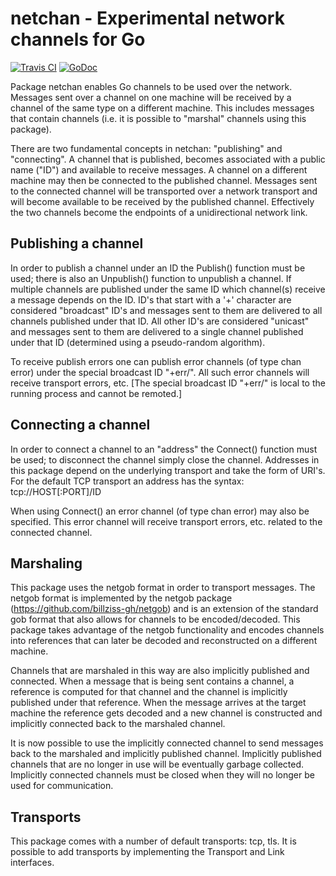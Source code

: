 # netchan - Experimental network channels for Go

[![Travis CI](https://img.shields.io/travis/billziss-gh/netchan.svg)](https://travis-ci.org/billziss-gh/netchan)
[![GoDoc](https://godoc.org/github.com/billziss-gh/netchan/netchan?status.svg)](https://godoc.org/github.com/billziss-gh/netchan/netchan)

Package netchan enables Go channels to be used over the network.
Messages sent over a channel on one machine will be received by a
channel of the same type on a different machine. This includes messages
that contain channels (i.e. it is possible to "marshal" channels using
this package).

There are two fundamental concepts in netchan: "publishing" and
"connecting". A channel that is published, becomes associated with a
public name ("ID") and available to receive messages. A channel on a
different machine may then be connected to the published channel.
Messages sent to the connected channel will be transported over a
network transport and will become available to be received by the
published channel. Effectively the two channels become the endpoints of
a unidirectional network link.

## Publishing a channel

In order to publish a channel under an ID the Publish() function must be
used; there is also an Unpublish() function to unpublish a channel. If
multiple channels are published under the same ID which channel(s)
receive a message depends on the ID. ID's that start with a '+'
character are considered "broadcast" ID's and messages sent to them are
delivered to all channels published under that ID. All other ID's are
considered "unicast" and messages sent to them are delivered to a single
channel published under that ID (determined using a pseudo-random
algorithm).

To receive publish errors one can publish error channels (of type chan
error) under the special broadcast ID "+err/". All such error channels
will receive transport errors, etc. [The special broadcast ID "+err/" is
local to the running process and cannot be remoted.]

## Connecting a channel

In order to connect a channel to an "address" the Connect() function
must be used; to disconnect the channel simply close the channel.
Addresses in this package depend on the underlying transport and take
the form of URI's. For the default TCP transport an address has the
syntax: tcp://HOST[:PORT]/ID

When using Connect() an error channel (of type chan error) may also be
specified. This error channel will receive transport errors, etc.
related to the connected channel.

## Marshaling

This package uses the netgob format in order to transport messages. The
netgob format is implemented by the netgob package
(https://github.com/billziss-gh/netgob) and is an extension of the
standard gob format that also allows for channels to be encoded/decoded.
This package takes advantage of the netgob functionality and encodes
channels into references that can later be decoded and reconstructed on
a different machine.

Channels that are marshaled in this way are also implicitly published
and connected. When a message that is being sent contains a channel, a
reference is computed for that channel and the channel is implicitly
published under that reference. When the message arrives at the target
machine the reference gets decoded and a new channel is constructed and
implicitly connected back to the marshaled channel.

It is now possible to use the implicitly connected channel to send
messages back to the marshaled and implicitly published channel.
Implicitly published channels that are no longer in use will be
eventually garbage collected. Implicitly connected channels must be
closed when they will no longer be used for communication.

## Transports

This package comes with a number of default transports: tcp, tls. It is
possible to add transports by implementing the Transport and Link
interfaces.
